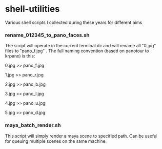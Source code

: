 # shell-utilities
Various shell scripts I collected during these years for different aims

### rename_012345_to_pano_faces.sh
The script will operate in the current terminal dir and will rename all "0.jpg" files to "pano_f.jpg" .
The full naming convention (based on panotour to krpano) is this:

0.jpg >> pano_f.jpg

1.jpg >> pano_r.jpg

2.jpg >> pano_b.jpg

3.jpg >> pano_l.jpg

4.jpg >> pano_u.jpg

5.jpg >> pano_d.jpg

### maya_batch_render.sh
This script will simply render a maya scene to specified path.
Can be useful for queuing multiple scenes on the same machine.
